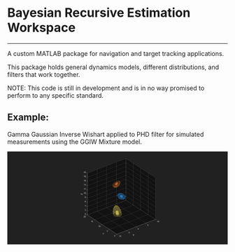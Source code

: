 # Bayesian Recursive Estimation Workspace
----------------------------------------

A custom MATLAB package for navigation and target tracking applications. 

This package holds general dynamics models, different distributions, and filters that work together. 

NOTE: This code is still in development and is in no way promised to perform to any specific standard. 

## Example: 
Gamma Gaussian Inverse Wishart applied to PHD filter for simulated measurements using the GGIW Mixture model. 

![til](./GGIW_PHD_3D.gif)
